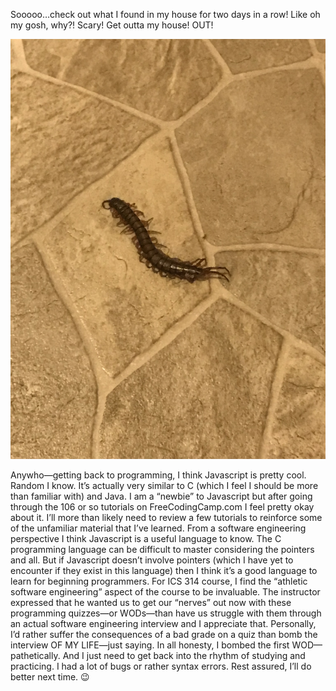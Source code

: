 
Sooooo…check out what I found in my house for two days in a row! Like oh my gosh, why?! Scary! Get outta my house! OUT! 

<img class="ui large centered image" src="../images/omgBug.jpg">

Anywho—getting back to programming, I think Javascript is pretty cool. Random I know. It’s actually very similar to C (which I feel I should be more than familiar with) and Java. I am a “newbie” to Javascript but after going through the 106 or so tutorials on FreeCodingCamp.com I feel pretty okay about it. I’ll more than likely need to review a few tutorials to reinforce some of the unfamiliar material that I’ve learned. 
From a software engineering perspective I think Javascript is a useful language to know. The C programming language can be difficult to master considering the pointers and all. But if Javascript doesn’t involve pointers (which I have yet to encounter if they exist in this language) then I think it’s a good language to learn for beginning programmers. 
For ICS 314 course, I find the “athletic software engineering” aspect of the course to be invaluable. The instructor expressed that he wanted us to get our “nerves” out now with these programming quizzes—or WODs—than have us struggle with them through an actual software engineering interview and I appreciate that. Personally, I’d rather suffer the consequences of a bad grade on a quiz than bomb the interview OF MY LIFE—just saying. 
In all honesty, I bombed the first WOD—pathetically. And I just need to get back into the rhythm of studying and practicing. I had a lot of bugs or rather syntax errors. Rest assured, I’ll do better next time. 😉
